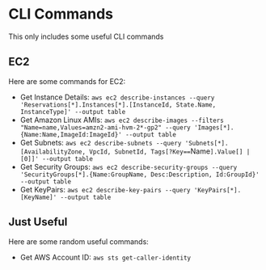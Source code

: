 # CLI Commands

This only includes some useful CLI commands

## EC2

Here are some commands for EC2:

- Get Instance Details: `aws ec2 describe-instances --query 'Reservations[*].Instances[*].[InstanceId, State.Name, InstanceType]' --output table`
- Get Amazon Linux AMIs: `aws ec2 describe-images --filters "Name=name,Values=amzn2-ami-hvm-2*-gp2" --query 'Images[*].{Name:Name,ImageId:ImageId}' --output table`
- Get Subnets: `aws ec2 describe-subnets --query 'Subnets[*].[AvailabilityZone, VpcId, SubnetId, Tags[?Key==`Name`].Value[] | [0]]' --output table`
- Get Security Groups: `aws ec2 describe-security-groups --query 'SecurityGroups[*].{Name:GroupName, Desc:Description, Id:GroupId}' --output table`
- Get KeyPairs: `aws ec2 describe-key-pairs --query 'KeyPairs[*].[KeyName]' --output table`

## Just Useful

Here are some random useful commands:

- Get AWS Account ID: `aws sts get-caller-identity`